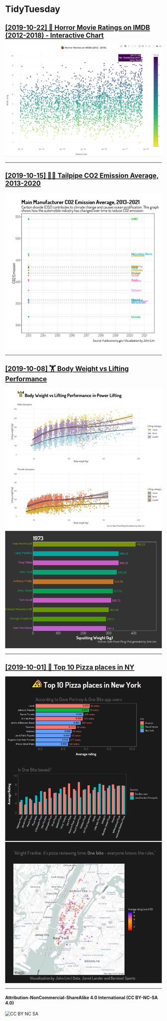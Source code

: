 # TidyTuesday

## [[2019-10-22] 🎃 Horror Movie Ratings on IMDB (2012-2018) - Interactive Chart](https://penandlim.github.io/TidyTuesday/R/2019_43/2019_43_HorrorMovies.html)
[![Horror Movie Ratings on IMDB, 2012-2018](./plots/2019_43/2019_43_HorrorMovies.png)](https://penandlim.github.io/TidyTuesday/R/2019_43/2019_43_HorrorMovies.html)

***

## [[2019-10-15] 🚗💨 Tailpipe CO2 Emission Average, 2013-2020](./R/2019_42/)
[![Tailpipe CO2 Emission Average, 2013-2020](./plots/2019_42/2019_42_CarFuelEconomy.gif)](https://github.com/penandlim/TidyTuesday/tree/master/plots/2019_42/)

***

## [[2019-10-08] 🏋️ Body Weight vs Lifting Performance](./R/2019_41/)
[![Body Weight vs Lifting Performance](./plots/2019_41/2019_41_Powerlifting.png)](https://github.com/penandlim/TidyTuesday/tree/master/plots/2019_41/)
[![Top Pizza places in NY Map](./plots/2019_41/2019_41_Powerlifting.gif)](https://github.com/penandlim/TidyTuesday/tree/master/plots/2019_41/)


***
## [[2019-10-01] 🍕 Top 10 Pizza places in NY](./R/2019_40/)
[![Top 10 Pizza places in NY Chart](./plots/2019_40/2019_40_AllThePizza_Charts.png)](https://github.com/penandlim/TidyTuesday/tree/master/plots/2019_40/)
[![Top Pizza places in NY Map](./plots/2019_40/2019_40_AllThePizza_Map.png)](https://github.com/penandlim/TidyTuesday/tree/master/plots/2019_40/)


***

#### Attribution-NonCommercial-ShareAlike 4.0 International (CC BY-NC-SA 4.0)
![CC BY NC SA](https://user-images.githubusercontent.com/4276174/66068560-a906c800-e502-11e9-9fad-11d668fff197.png)